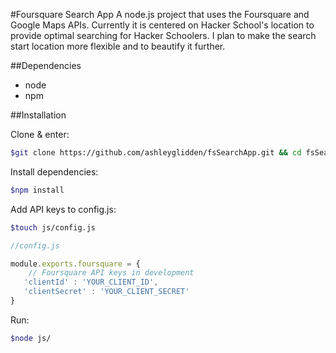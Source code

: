 #Foursquare Search App
A node.js project that uses the Foursquare and Google Maps APIs.
Currently it is centered on Hacker School's location to provide optimal searching for Hacker Schoolers.
I plan to make the search start location more flexible and to beautify it further. 

##Dependencies
* node
* npm

##Installation


Clone & enter: 

```bash
$git clone https://github.com/ashleyglidden/fsSearchApp.git && cd fsSearchApp/
```

Install dependencies: 

```bash
$npm install
```

Add API keys to config.js:
```bash 
$touch js/config.js
```
```js
//config.js

module.exports.foursquare = {
	// Foursquare API keys in development
   'clientId' : 'YOUR_CLIENT_ID',
   'clientSecret' : 'YOUR_CLIENT_SECRET'
}

```

Run:

```bash
$node js/
```